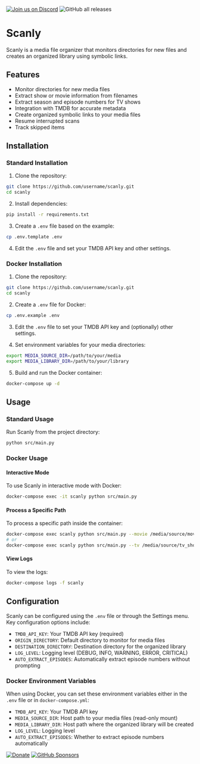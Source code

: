 [![Join us on Discord](https://img.shields.io/badge/Chat-Join%20us%20on%20Discord-7289da?logo=discord&logoColor=white)](https://discord.gg/hdDj4aZTVf)
![GitHub all releases](https://img.shields.io/github/downloads/amcgready/Scanly/total)
# Scanly

Scanly is a media file organizer that monitors directories for new files and creates an organized library using symbolic links.

## Features

- Monitor directories for new media files
- Extract show or movie information from filenames
- Extract season and episode numbers for TV shows
- Integration with TMDB for accurate metadata
- Create organized symbolic links to your media files
- Resume interrupted scans
- Track skipped items

## Installation

### Standard Installation

1. Clone the repository:
```bash
git clone https://github.com/username/scanly.git
cd scanly
```

2. Install dependencies:
```bash
pip install -r requirements.txt
```

3. Create a `.env` file based on the example:
```bash
cp .env.template .env
```

4. Edit the `.env` file and set your TMDB API key and other settings.

### Docker Installation

1. Clone the repository:
```bash
git clone https://github.com/username/scanly.git
cd scanly
```

2. Create a `.env` file for Docker:
```bash
cp .env.example .env
```

3. Edit the `.env` file to set your TMDB API key and (optionally) other settings.

4. Set environment variables for your media directories:
```bash
export MEDIA_SOURCE_DIR=/path/to/your/media
export MEDIA_LIBRARY_DIR=/path/to/your/library
```

5. Build and run the Docker container:
```bash
docker-compose up -d
```

## Usage

### Standard Usage

Run Scanly from the project directory:
```bash
python src/main.py
```

### Docker Usage

#### Interactive Mode

To use Scanly in interactive mode with Docker:
```bash
docker-compose exec -it scanly python src/main.py
```

#### Process a Specific Path

To process a specific path inside the container:
```bash
docker-compose exec scanly python src/main.py --movie /media/source/movies
# or
docker-compose exec scanly python src/main.py --tv /media/source/tv_shows
```

#### View Logs

To view the logs:
```bash
docker-compose logs -f scanly
```

## Configuration

Scanly can be configured using the `.env` file or through the Settings menu. Key configuration options include:

- `TMDB_API_KEY`: Your TMDB API key (required)
- `ORIGIN_DIRECTORY`: Default directory to monitor for media files
- `DESTINATION_DIRECTORY`: Destination directory for the organized library
- `LOG_LEVEL`: Logging level (DEBUG, INFO, WARNING, ERROR, CRITICAL)
- `AUTO_EXTRACT_EPISODES`: Automatically extract episode numbers without prompting

### Docker Environment Variables

When using Docker, you can set these environment variables either in the `.env` file or in `docker-compose.yml`:

- `TMDB_API_KEY`: Your TMDB API key
- `MEDIA_SOURCE_DIR`: Host path to your media files (read-only mount)
- `MEDIA_LIBRARY_DIR`: Host path where the organized library will be created
- `LOG_LEVEL`: Logging level
- `AUTO_EXTRACT_EPISODES`: Whether to extract episode numbers automatically

[![Donate](https://img.shields.io/badge/Donate-PayPal-blue.svg)](https://paypal.me/PhtmRaven?country.x=US&locale.x=en_US)
[![GitHub Sponsors](https://img.shields.io/badge/Sponsor-💖%20GitHub%20Sponsors-orange?logo=github)](https://github.com/sponsors/amcgready)
